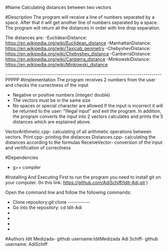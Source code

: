 
#Name
Calculating distances between two vectors

#Description
The program will receive a line of numbers separated by a space.
After that it will get another line of numbers separated by a space.
The program will return all the distances in order with line drop separation.

The distances are:
-EuclideanDistance: https://en.wikipedia.org/wiki/Euclidean_distance
-ManhattanDistance: https://en.wikipedia.org/wiki/Taxicab_geometry
-ChebyshevDistance: https://en.wikipedia.org/wiki/Chebyshev_distance
-CanberraDistance: https://en.wikipedia.org/wiki/Canberra_distance
-MinkowskiDistance: https://en.wikipedia.org/wiki/Minkowski_distance

-----------------------------------------------------------------------------PPPPP
#Implementation
The program  receives 2 numbers from the user and checks the currectness of the input
- Negative or positive numbers (integer/ double)
- The vectors must be in the same size
- No spaces or special character are allowed
If the input is incorrect it will be returned to the user: "Illegal input" and exit the program.
In addition, the program converts the input into 2 vectors calculates and prints the 5 distances 
which are explained above.

VectorArithmetic.cpp- calculating of all arithmetic operations between vectors.
Print.cpp- printing the distances
Distances.cpp- calculating the distances according to the formulas
ReceiveVector- conversion of the input and vertification of correctness


#Dependencies
- g++ compiler

#Installing And Executing
First to run the program you need to install git on your computer.
(In this link: https://github.com/AdiSchiff/Idit-Adi.git )

Open the command line and follow the following commands:
- Clone repository:git clone -----------
- Go into the repository: cd Idit-Adi
-
-
-
-

#Authors
Idit Medizada- github username:IditMedizada 
Adi Schiff- github username: AdiSchiff